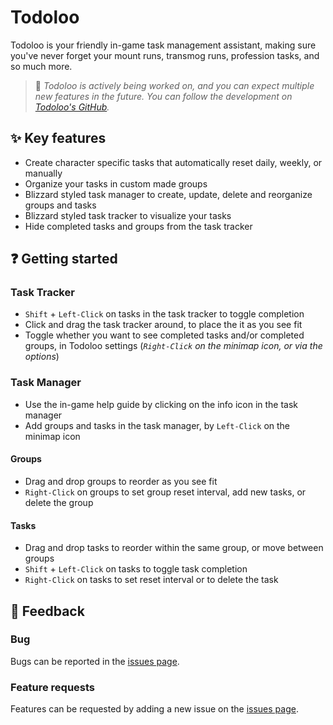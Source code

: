 # Todoloo
Todoloo is your friendly in-game task management assistant, making sure you've never forget your mount runs, transmog runs, profession tasks, and so much more.

> 🚧 *Todoloo is actively being worked on, and you can expect multiple new features in the future.
> You can follow the development on [Todoloo's GitHub](https://github.com/Todoloo-WoW/Todoloo).*

## ✨ Key features
* Create character specific tasks that automatically reset daily, weekly, or manually
* Organize your tasks in custom made groups
* Blizzard styled task manager to create, update, delete and reorganize groups and tasks
* Blizzard styled task tracker to visualize your tasks
* Hide completed tasks and groups from the task tracker

## ❓ Getting started
### Task Tracker
* `Shift` + `Left-Click` on tasks in the task tracker to toggle completion
* Click and drag the task tracker around, to place the it as you see fit
* Toggle whether you want to see completed tasks and/or completed groups, in Todoloo settings (_`Right-Click` on the minimap icon, or via the options_)

### Task Manager
* Use the in-game help guide by clicking on the info icon in the task manager
* Add groups and tasks in the task manager, by `Left-Click` on the minimap icon

#### Groups
* Drag and drop groups to reorder as you see fit
* `Right-Click` on groups to set group reset interval, add new tasks, or delete the group

#### Tasks
* Drag and drop tasks to reorder within the same group, or move between groups
* `Shift` + `Left-Click` on tasks to toggle task completion
* `Right-Click` on tasks to set reset interval or to delete the task

## 📣 Feedback
### Bug
Bugs can be reported in the [issues page](https://github.com/Todoloo-WoW/Todoloo/issues).

### Feature requests
Features can be requested by adding a new issue on the [issues page](https://github.com/Todoloo-WoW/Todoloo/issues).